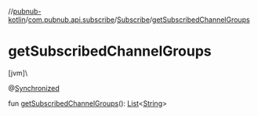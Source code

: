 //[pubnub-kotlin](../../../index.md)/[com.pubnub.api.subscribe](../index.md)/[Subscribe](index.md)/[getSubscribedChannelGroups](get-subscribed-channel-groups.md)

# getSubscribedChannelGroups

[jvm]\

@[Synchronized](https://kotlinlang.org/api/latest/jvm/stdlib/kotlin.jvm/-synchronized/index.html)

fun [getSubscribedChannelGroups](get-subscribed-channel-groups.md)(): [List](https://kotlinlang.org/api/latest/jvm/stdlib/kotlin.collections/-list/index.html)&lt;[String](https://kotlinlang.org/api/latest/jvm/stdlib/kotlin/-string/index.html)&gt;
